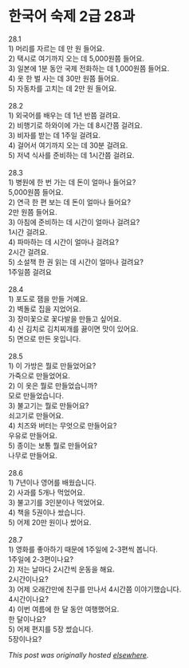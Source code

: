 # 한국어 숙제 2급 28과

<p>28.1<br>1) &#47672;&#47532;&#47484; &#51088;&#47476;&#45716; &#45936; &#47564; &#50896; &#46308;&#50612;&#50836;.<br>2) &#53469;&#49884;&#47196; &#50668;&#44592;&#44620;&#51648; &#50724;&#45716; &#45936; 5,000&#50896;&#52196; &#46308;&#50612;&#50836;.<br>3) &#51068;&#48376;&#50640; 1&#48516; &#46041;&#50504; &#44397;&#51228; &#51204;&#54868;&#54616;&#45716; &#45936; 1,000&#50896;&#52196; &#46308;&#50612;&#50836;.<br>4) &#50743; &#54620; &#48268; &#49324;&#45716; &#45936; 30&#47564; &#50896;&#52196; &#46308;&#50612;&#50836;.<br>5) &#51088;&#46041;&#52264;&#47484; &#44256;&#52824;&#45716; &#45936; 2&#47564; &#50896; &#46308;&#50612;&#50836;.<br><br>28.2<br>1) &#50808;&#44397;&#50612;&#47484; &#48176;&#50864;&#45716; &#45936; 1&#45380; &#48152;&#52196; &#44152;&#47140;&#50836;.<br>2) &#48708;&#54665;&#44592;&#47196; &#54616;&#50752;&#51060;&#50640; &#44032;&#45716; &#45936; 8&#49884;&#44036;&#52196; &#44152;&#47140;&#50836;.<br>3) &#48708;&#51088;&#47484; &#48155;&#45716; &#45936; 1&#51452;&#51068; &#44152;&#47140;&#50836;.<br>4) &#44152;&#50612;&#49436; &#50668;&#44592;&#44620;&#51648; &#50724;&#45716; &#45936; 30&#48516; &#44152;&#47140;&#50836;.<br>5) &#51200;&#45377; &#49885;&#49324;&#47484; &#51456;&#48708;&#54616;&#45716; &#45936; 1&#49884;&#44036;&#52196; &#44152;&#47140;&#50836;.<br><br>28.3<br>1) &#48337;&#50896;&#50640; &#54620; &#48264; &#44032;&#45716; &#45936; &#46024;&#51060; &#50620;&#47560;&#45208; &#46308;&#50612;&#50836;?<br>5,000&#50896;&#52196; &#46308;&#50612;&#50836;.<br>2) &#50672;&#44537; &#54620; &#54200; &#48372;&#45716; &#45936; &#46024;&#51060; &#50620;&#47560;&#45208; &#46308;&#50612;&#50836;?<br>2&#47564; &#50896;&#52196; &#46308;&#50612;&#50836;.<br>3) &#50500;&#52840;&#50640; &#51456;&#48708;&#54616;&#45716; &#45936; &#49884;&#44036;&#51060; &#50620;&#47560;&#45208; &#44152;&#47140;&#50836;?<br>1&#49884;&#44036; &#44152;&#47140;&#50836;.<br>4) &#54028;&#47560;&#54616;&#45716; &#45936; &#49884;&#44036;&#51060; &#50620;&#47560;&#45208; &#44152;&#47140;&#50836;?<br>2&#49884;&#44036; &#44152;&#47140;&#50836;.<br>5) &#49548;&#49444;&#52293; &#54620; &#44428; &#51069;&#45716; &#45936; &#49884;&#44036;&#51060; &#50620;&#47560;&#45208; &#44152;&#47140;&#50836;?<br>1&#51452;&#51068;&#52196; &#44152;&#47140;&#50836;<br><br>28.4<br>1) &#54252;&#46020;&#47196; &#51132;&#51012; &#47564;&#46308; &#44144;&#50696;&#50836;.<br>2) &#48317;&#46028;&#47196; &#51665;&#51012; &#51648;&#50632;&#50612;&#50836;.<br>3) &#51109;&#48120;&#44867;&#51004;&#47196; &#44867;&#45796;&#48156;&#51012; &#47564;&#46308;&#44256; &#49910;&#50612;&#50836;.<br>4) &#49888; &#44608;&#52824;&#47196; &#44608;&#52824;&#52236;&#44060;&#47484; &#45139;&#51060;&#47732; &#47579;&#51060; &#51080;&#50612;&#50836;.<br>5) &#47732;&#51004;&#47196; &#47564;&#46304; &#50743;&#51077;&#45768;&#45796;.<br><br>28.5<br>1) &#51060; &#44032;&#48169;&#51008; &#47960;&#47196; &#47564;&#46308;&#50632;&#50612;&#50836;?<br>&#44032;&#51453;&#51004;&#47196; &#47564;&#46308;&#50632;&#50612;&#50836;.<br>2) &#51060; &#50743;&#51008; &#47960;&#47196; &#47564;&#46308;&#50632;&#49845;&#45768;&#44620;?<br>&#47784;&#47196; &#47564;&#46308;&#50632;&#49845;&#45768;&#45796;.<br>3) &#48520;&#44256;&#44592;&#45716; &#47960;&#47196; &#47564;&#46308;&#50612;&#50836;?<br>&#49632;&#44256;&#44592;&#47196; &#47564;&#46308;&#50612;&#50836;.<br>4) &#52824;&#51592;&#50752; &#48260;&#53552;&#45716; &#47924;&#50631;&#51004;&#47196; &#47564;&#46308;&#50612;&#50836;?<br>&#50864;&#50976;&#47196; &#47564;&#46308;&#50612;&#50836;.<br>5) &#51333;&#51060;&#45716; &#48372;&#53685; &#47960;&#47196; &#47564;&#46308;&#50612;&#50836;?<br>&#45208;&#47924;&#47196; &#47564;&#46308;&#50612;&#50836;.<br><br>28.6<br>1) 7&#45380;&#51060;&#45208; &#50689;&#50612;&#47484; &#48176;&#50912;&#49845;&#45768;&#45796;.<br>2) &#49324;&#44284;&#47484; 5&#44060;&#45208; &#47673;&#50632;&#50612;&#50836;.<br>3) &#48520;&#44256;&#44592;&#47484; 3&#51064;&#48516;&#51060;&#45208; &#47673;&#50632;&#50612;&#50836;.<br>4) &#52293;&#51012; 5&#44428;&#51060;&#45208; &#49932;&#49845;&#45768;&#45796;.<br>5) &#50612;&#51228; 20&#47564; &#50896;&#51060;&#45208; &#50044;&#50612;&#50836;.<br><br>28.7<br>1) &#50689;&#54868;&#47484; &#51339;&#50500;&#54616;&#44592; &#46412;&#47928;&#50640; 1&#51452;&#51068;&#50640; 2-3&#54200;&#50473; &#48389;&#45768;&#45796;.<br>1&#51452;&#51068;&#50640; 2-3&#54200;&#51060;&#45208;&#50836;?<br>2) &#51200;&#45716; &#45216;&#47560;&#45796; 2&#49884;&#44036;&#50473; &#50868;&#46041;&#51012; &#54644;&#50836;.<br>2&#49884;&#44036;&#51060;&#45208;&#50836;?<br>3) &#50612;&#51228; &#50724;&#47000;&#44036;&#47564;&#50640; &#52828;&#44396;&#47484; &#47564;&#45208;&#49436; 4&#49884;&#44036;&#52196; &#51060;&#50556;&#44592;&#54664;&#49845;&#45768;&#45796;.<br>4&#49884;&#44036;&#51060;&#45208;&#50836;?<br>4) &#51060;&#48264; &#50668;&#47492;&#50640; &#54620; &#45804; &#46041;&#50504; &#50668;&#54665;&#54664;&#50612;&#50836;.<br>&#54620; &#45804;&#51060;&#45208;&#50836;?<br>5) &#50612;&#51228; &#54200;&#51648;&#47484; 5&#51109; &#50044;&#49845;&#45768;&#45796;.<br>5&#51109;&#51060;&#45208;&#50836;?</p>


*This post was originally hosted [elsewhere](http://planspace.blogspot.com/2009/04/2-28.html).*
